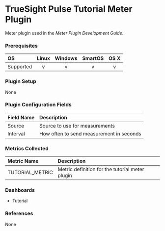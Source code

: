 TrueSight Pulse Tutorial Meter Plugin
=====================================

Meter plugin used in the _Meter Plugin Development Guide_.

### Prerequisites

|     OS    | Linux | Windows | SmartOS | OS X |
|:----------|:-----:|:-------:|:-------:|:----:|
| Supported |   v   |    v    |    v    |  v   |

### Plugin Setup

None

### Plugin Configuration Fields

|Field Name   |Description                             |
|:------------|:---------------------------------------|
|Source       |Source to use for measurements          |
|Interval     |How often to send measurement in seconds|

### Metrics Collected

|Metric Name     |Description                                    |
|:---------------|:----------------------------------------------|
|TUTORIAL\_METRIC|Metric definition for the tutorial meter plugin|

### Dashboards

- Tutorial

### References

None
